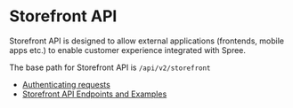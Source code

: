 # Storefront API

Storefront API is designed to allow external applications (frontends, mobile apps etc.) to enable customer experience integrated with Spree.&#x20;

The base path for Storefront API is `/api/v2/storefront`

* [Authenticating requests](authenticating-requests.md)
* [Storefront API Endpoints and Examples](https://api.spreecommerce.org/docs/api-v2/YXBpOjMxMjQ5NjA-storefront-api-v2)
